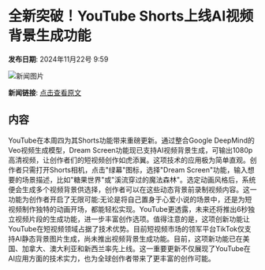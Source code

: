 # 全新突破！YouTube Shorts上线AI视频背景生成功能

**发布日期**: 2024年11月22号 9:59

![新闻图片](https://upload.chinaz.com/2024/1122/6386786633895720455590328.png)

**新闻链接**: [点击查看原文](https://www.aibase.com/zh/news/13409)

## 内容

YouTube在本周四为其Shorts功能带来重磅更新。通过整合Google DeepMind的Veo视频生成模型，Dream Screen功能现已支持AI视频背景生成，可输出1080p高清视频，让创作者们的短视频创作如虎添翼。这项技术的应用极为简单直观。创作者只需打开Shorts相机，点击"绿幕"图标，选择"Dream Screen"功能，输入想要的场景描述，比如"糖果世界"或"溪流穿过的魔法森林"。选定动画风格后，系统便会生成多个视频背景供选择，创作者可以在这些动态背景前录制视频内容。这一功能为创作者开启了无限可能:无论是将自己置身于心爱小说的场景中，还是为短视频制作独特的动画开场，都能轻松实现。YouTube更透露，未来还将推出6秒独立视频片段的生成功能，进一步丰富创作选项。值得注意的是，这项创新功能让YouTube在短视频领域占据了技术优势。目前短视频市场的领军平台TikTok仅支持AI静态背景图片生成，尚未推出视频背景生成功能。目前，这项新功能已在美国、加拿大、澳大利亚和新西兰率先上线。这一重要更新不仅展现了YouTube在AI应用方面的技术实力，也为全球创作者带来了更丰富的创作可能。

